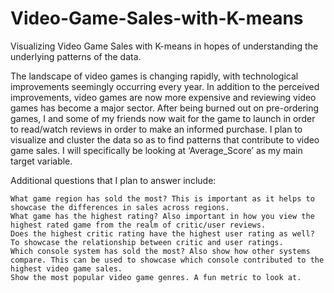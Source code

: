 # Video-Game-Sales-with-K-means
Visualizing Video Game Sales with K-means in hopes of understanding the underlying patterns of the data.

The landscape of video games is changing rapidly, with technological improvements seemingly occurring every year. In addition to the perceived improvements, video games are now more expensive and reviewing video games has become a major sector. After being burned out on pre-ordering games, I and some of my friends now wait for the game to launch in order to read/watch reviews in order to make an informed purchase. I plan to visualize and cluster the data so as to find patterns that contribute to video game sales. I will specifically be looking at ‘Average_Score’ as my main target variable.

Additional questions that I plan to answer include:

    What game region has sold the most? This is important as it helps to showcase the differences in sales across regions.
    What game has the highest rating? Also important in how you view the highest rated game from the realm of critic/user reviews.
    Does the highest critic rating have the highest user rating as well? To showcase the relationship between critic and user ratings.
    Which console system has sold the most? Also show how other systems compare. This can be used to showcase which console contributed to the highest video game sales.
    Show the most popular video game genres. A fun metric to look at.
